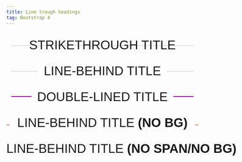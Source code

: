 ```yaml
---
title: Line trough headings
tag: Bootstrap 4
---
```



<!-- content to be placed inside <body>…</body> -->

<!-- In this example, the text will appear to have a strikethrough -->
<h2 class="background">Strikethrough title</h2>

<!-- We can get rid of the strikethrough look by adding a span tag and applying a background color to the span. Applying a background to the h2:after won't work because it won't adjust and hug the text. -->
<h2 class="background"><span>Line-behind title</span></h2>

<!-- We can achieve a double-lined strikethrough by adding a box-shadow to the tag. You could probably also just use a top & bottom border, then position both. -->
<h2 class="background double"><span>Double-lined title</span></h2>

<!-- This method doesn't need a <span> or background color. Source: https://css-tricks.com/forums/topic/css-trick-for-a-horizontal-type-line-behind-text/#post-138193 -->
<h2 class="no-background"><span>Line-behind title <b>(no bg)</b></span></h2>

<!-- My new preferred choice... this method doesn't need a <span>. Source: https://css-tricks.com/forums/topic/css-trick-for-a-horizontal-type-line-behind-text/#post-132492 -->
<h2 class="no-span">Line-behind title <b>(no span/no bg)</b></h2>


<style>
/**
 * Horizontal Type Line Behind Text
 * Inspired by this discussion @ CSS-Tricks: https://css-tricks.com/forums/topic/css-trick-for-a-horizontal-type-line-behind-text/#post-151970
 * Available on jsFiddle: http://jsfiddle.net/ericrasch/jAXXA/
 * Available on Dabblet: http://dabblet.com/gist/2045198
 * Available on GitHub Gist: https://gist.github.com/2045198
 */

h2 {
    font: 33px sans-serif;
    margin-top: 30px;
    text-align: center;
    text-transform: uppercase;
}

h2.background {
    position: relative;
    z-index: 1;

    &:before {
        border-top: 2px solid #dfdfdf;
        content:"";
        margin: 0 auto; /* this centers the line to the full width specified */
        position: absolute; /* positioning must be absolute here, and relative positioning must be applied to the parent */
        top: 50%; left: 0; right: 0; bottom: 0;
        width: 95%;
        z-index: -1;
    }

    span {
        /* to hide the lines from behind the text, you have to set the background color the same as the container */
        background: #fff;
        padding: 0 15px;
    }
}

h2.double:before {
    /* this is just to undo the :before styling from above */
    border-top: none;
}

h2.double:after {
    border-bottom: 1px solid blue;
    -webkit-box-shadow: 0 1px 0 0 red;
    -moz-box-shadow: 0 1px 0 0 red;
    box-shadow: 0 1px 0 0 red;
    content: "";
    margin: 0 auto; /* this centers the line to the full width specified */
    position: absolute;
    top: 45%; left: 0; right: 0;
    width: 95%;
    z-index: -1;
}

h2.no-background {
    position: relative;
    overflow: hidden;

    span {
        display: inline-block;
        vertical-align: baseline;
        zoom: 1;
        *display: inline;
        *vertical-align: auto;
        position: relative;
        padding: 0 20px;

        &:before, &:after {
            content: '';
            display: block;
            width: 1000px;
            position: absolute;
            top: 0.73em;
            border-top: 1px solid red;
        }

        &:before { right: 100%; }
        &:after { left: 100%; }
    }
}

h2.no-span {
    display: table;
    white-space: nowrap;
    &:before, &:after {
      border-top: 1px solid green;
      content: '';
      display: table-cell;
      position: relative;
      top: 0.5em;
      width: 45%;
    }
    &:before { right: 1.5%; }
    &:after { left: 1.5%; }
}
</style>
